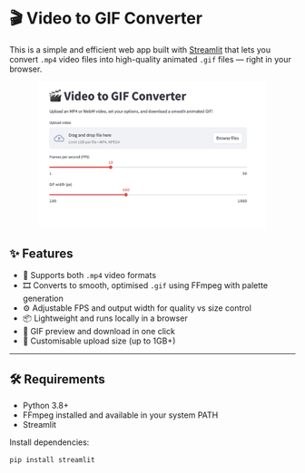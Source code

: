 # 🎬 Video to GIF Converter

This is a simple and efficient web app built with [Streamlit](https://streamlit.io/) that lets you convert `.mp4` video files into high-quality animated `.gif` files — right in your browser.

<p align="center">
  <img src="doc/screenshot.png" alt="VaultFlex Logo" width="400"/>
</p>


## ✨ Features

- 🎥 Supports both `.mp4` video formats
- 🎞️ Converts to smooth, optimised `.gif` using FFmpeg with palette generation
- ⚙️ Adjustable FPS and output width for quality vs size control
- 📦 Lightweight and runs locally in a browser
- 💾 GIF preview and download in one click
- 🧱 Customisable upload size (up to 1GB+)

---

## 🛠 Requirements

- Python 3.8+
- FFmpeg installed and available in your system PATH
- Streamlit

Install dependencies:

```bash
pip install streamlit
```